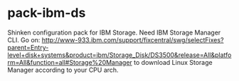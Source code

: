 pack-ibm-ds
===========

Shinken configuration pack for IBM Storage. Need IBM Storage Manager CLI. Go on:
http://www-933.ibm.com/support/fixcentral/swg/selectFixes?parent=Entry-level+disk+systems&product=ibm/Storage_Disk/DS3500&release=All&platform=All&function=all#Storage%20Manager
to download Linux Storage Manager according to your CPU arch.
